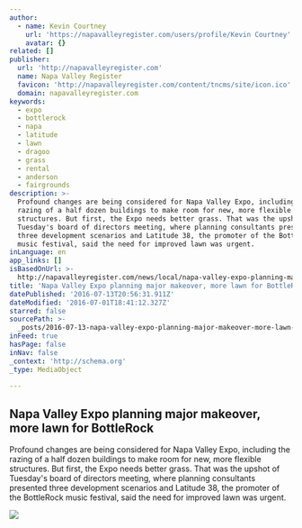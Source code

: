 ```yaml
---
author:
  - name: Kevin Courtney
    url: 'https://napavalleyregister.com/users/profile/Kevin Courtney'
    avatar: {}
related: []
publisher:
  url: 'http://napavalleyregister.com'
  name: Napa Valley Register
  favicon: 'http://napavalleyregister.com/content/tncms/site/icon.ico'
  domain: napavalleyregister.com
keywords:
  - expo
  - bottlerock
  - napa
  - latitude
  - lawn
  - dragoo
  - grass
  - rental
  - anderson
  - fairgrounds
description: >-
  Profound changes are being considered for Napa Valley Expo, including the
  razing of a half dozen buildings to make room for new, more flexible
  structures. But first, the Expo needs better grass. That was the upshot of
  Tuesday's board of directors meeting, where planning consultants presented
  three development scenarios and Latitude 38, the promoter of the BottleRock
  music festival, said the need for improved lawn was urgent.
inLanguage: en
app_links: []
isBasedOnUrl: >-
  http://napavalleyregister.com/news/local/napa-valley-expo-planning-major-makeover-more-lawn-for-bottlerock/article_df0b7c82-4bbf-537d-9773-da37299024d1.html
title: 'Napa Valley Expo planning major makeover, more lawn for BottleRock'
datePublished: '2016-07-13T20:56:31.911Z'
dateModified: '2016-07-01T18:41:12.327Z'
starred: false
sourcePath: >-
  _posts/2016-07-13-napa-valley-expo-planning-major-makeover-more-lawn-for-bott.md
inFeed: true
hasPage: false
inNav: false
_context: 'http://schema.org'
_type: MediaObject

---
```

<article style=""><h1>Napa Valley Expo planning major makeover, more lawn for BottleRock</h1><p>Profound changes are being considered for Napa Valley Expo, including the razing of a half dozen buildings to make room for new, more flexible structures. But first, the Expo needs better grass. That was the upshot of Tuesday's board of directors meeting, where planning consultants presented three development scenarios and Latitude 38, the promoter of the BottleRock music festival, said the need for improved lawn was urgent.</p><img src="http://bloximages.chicago2.vip.townnews.com/napavalleyregister.com/content/tncms/assets/v3/editorial/6/5f/65f0ee0e-080e-5e35-8d31-f78629f3577a/57741af393556.image.jpg?crop=1763%2C991%2C0%2C91&amp;resize=1121%2C630&amp;order=crop%2Cresize" /></article>